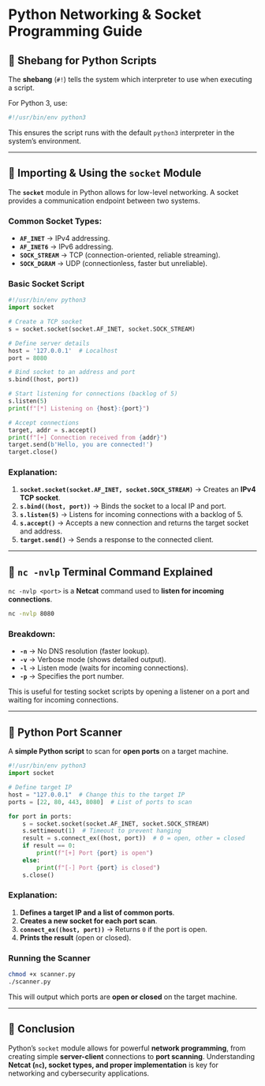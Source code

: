 # Python Networking & Socket Programming Guide

## 🔹 Shebang for Python Scripts
The **shebang** (`#!`) tells the system which interpreter to use when executing a script.

For Python 3, use:
```python
#!/usr/bin/env python3
```
This ensures the script runs with the default `python3` interpreter in the system’s environment.

---

## 🔹 Importing & Using the `socket` Module
The **`socket`** module in Python allows for low-level networking. A socket provides a communication endpoint between two systems.

### **Common Socket Types**:
- **`AF_INET`** → IPv4 addressing.
- **`AF_INET6`** → IPv6 addressing.
- **`SOCK_STREAM`** → TCP (connection-oriented, reliable streaming).
- **`SOCK_DGRAM`** → UDP (connectionless, faster but unreliable).

### **Basic Socket Script**
```python
#!/usr/bin/env python3
import socket

# Create a TCP socket
s = socket.socket(socket.AF_INET, socket.SOCK_STREAM)

# Define server details
host = '127.0.0.1'  # Localhost
port = 8080

# Bind socket to an address and port
s.bind((host, port))

# Start listening for connections (backlog of 5)
s.listen(5)
print(f"[*] Listening on {host}:{port}")

# Accept connections
target, addr = s.accept()
print(f"[+] Connection received from {addr}")
target.send(b'Hello, you are connected!')
target.close()
```

### **Explanation:**
1. **`socket.socket(socket.AF_INET, socket.SOCK_STREAM)`** → Creates an **IPv4 TCP socket**.
2. **`s.bind((host, port))`** → Binds the socket to a local IP and port.
3. **`s.listen(5)`** → Listens for incoming connections with a backlog of 5.
4. **`s.accept()`** → Accepts a new connection and returns the target socket and address.
5. **`target.send()`** → Sends a response to the connected client.

---

## 🔹 `nc -nvlp` Terminal Command Explained
`nc -nvlp <port>` is a **Netcat** command used to **listen for incoming connections**.
```bash
nc -nvlp 8080
```
### **Breakdown:**
- **`-n`** → No DNS resolution (faster lookup).
- **`-v`** → Verbose mode (shows detailed output).
- **`-l`** → Listen mode (waits for incoming connections).
- **`-p`** → Specifies the port number.

This is useful for testing socket scripts by opening a listener on a port and waiting for incoming connections.

---

## 🔹 Python Port Scanner
A **simple Python script** to scan for **open ports** on a target machine.

```python
#!/usr/bin/env python3
import socket

# Define target IP
host = "127.0.0.1"  # Change this to the target IP
ports = [22, 80, 443, 8080]  # List of ports to scan

for port in ports:
    s = socket.socket(socket.AF_INET, socket.SOCK_STREAM)
    s.settimeout(1)  # Timeout to prevent hanging
    result = s.connect_ex((host, port))  # 0 = open, other = closed
    if result == 0:
        print(f"[+] Port {port} is open")
    else:
        print(f"[-] Port {port} is closed")
    s.close()
```

### **Explanation:**
1. **Defines a target IP and a list of common ports**.
2. **Creates a new socket for each port scan**.
3. **`connect_ex((host, port))`** → Returns `0` if the port is open.
4. **Prints the result** (open or closed).

### **Running the Scanner**
```bash
chmod +x scanner.py
./scanner.py
```
This will output which ports are **open or closed** on the target machine.

---

## 🔹 Conclusion
Python’s `socket` module allows for powerful **network programming**, from creating simple **server-client** connections to **port scanning**. Understanding **Netcat (`nc`), socket types, and proper implementation** is key for networking and cybersecurity applications.

